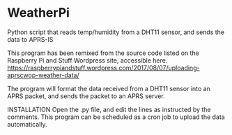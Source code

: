 # WeatherPi
Python script that reads temp/humidity from a DHT11 sensor, and sends the data to APRS-IS

This program has been remixed from the source code listed on the Raspberry Pi and Stuff Wordpress site, accessible here. 
https://raspberrypiandstuff.wordpress.com/2017/08/07/uploading-aprscwop-weather-data/

The program will format the data received from a DHT11 sensor into an APRS packet, and sends the packet to an APRS server.

INSTALLATION
Open the .py file, and edit the lines as instructed by the comments. This program can be scheduled as a cron job to upload the data automatically.

